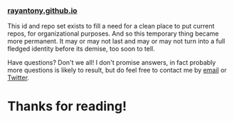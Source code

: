 ### [rayantony.github.io](https://rayantony.github.io)
This id and repo set exists to fill a need for a clean place to put current repos, for organizational purposes. And so this temporary thing became more permanent. It may or may not last and may or may not turn into a full fledged identity before its demise, too soon to tell.

Have questions? Don't we all! I don't promise answers, in fact probably more questions is likely to result, but do feel free to contact me by [email](mailto:ray@rayantony.com) or [Twitter](https://twitter.com/rayanthonyrcc).

Thanks for reading!
======================================
